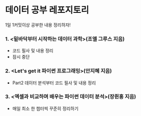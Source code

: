 # 데이터 공부 레포지토리

1일 1커밋이상 공부한 내용 정리하자!

### 1. <밑바닥부터 시작하는 데이터 과학>(조엘 그루스 지음)
  - 코드 필사 및 내용 정리
  - 잠시 중단

### 2. <Let's get it 파이썬 프로그래밍>(안지혜 지음)
  - Part2 데이터 분석부터 코드 필사 및 내용 정리

### 3. <엑셀과 비교하며 배우는 파이썬 데이터 분석>(장쥔홍 지음)
  - 매일 최소 한 챕터씩 꾸준히 정리하기
